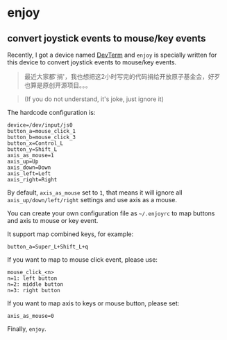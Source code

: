 # enjoy
## convert joystick events to mouse/key events

Recently, I got a device named [DevTerm](https://www.clockworkpi.com/devterm) and `enjoy` is specially written for this device to convert joystick events to mouse/key events.

> 最近大家都'捐'，我也想把这2小时写完的代码捐给开放原子基金会，好歹也算是原创开源项目。。。

> (If you do not understand, it's joke, just ignore it)

The hardcode configuration is:

```
device=/dev/input/js0
button_a=mouse_click_1
button_b=mouse_click_3
button_x=Control_L
button_y=Shift_L
axis_as_mouse=1
axis_up=Up
axis_down=Down
axis_left=Left
axis_right=Right
```

By default, `axis_as_mouse` set to `1`, that means it will ignore all `axis_up/down/left/right` settings and use axis as a mouse.

You can create your own configuration file as `~/.enjoyrc` to map buttons and axis to mouse or key event.

It support map combined keys, for example:

```
button_a=Super_L+Shift_L+q
```

If you want to map to mouse click event, please use:
```
mouse_click_<n>
n=1: left button
n=2: middle button
n=3: right button
```

If you want to map axis to keys or mouse button, please set:
```
axis_as_mouse=0
```

Finally, `enjoy`.

